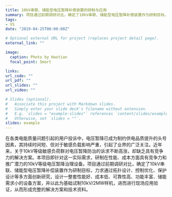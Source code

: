 ```yaml
---
title: 10kV串联、储能型电压暂降补偿装置的研制与应用
summary: 项目通过前期调研对比，确定了10kV串联、储能型电压暂降补偿装置作为研制目标，力求通过拓扑设计、控制优化、保护设计等多方面创新研究，设计一整套性能好、成本低...
tags:
- VS
date: "2019-04-25T00:00:00Z"

# Optional external URL for project (replaces project detail page).
external_link: ""

image:
  caption: Photo by Haotian
  focal_point: Smart

links:
url_code: ""
url_pdf: ""
url_slides: ""
url_video: ""

# Slides (optional).
#   Associate this project with Markdown slides.
#   Simply enter your slide deck's filename without extension.
#   E.g. `slides = "example-slides"` references `content/slides/example-slides.md`.
#   Otherwise, set `slides = ""`.
slides: example
---
```

在各类电能质量问题引起的用户投诉中，电压暂降已成为制约供电品质提升的头号因素，其持续时间短、但对于敏感负载影响严重，引起了业界的广泛关注。近年来，关于10kV等级敏感负荷群对电压暂降防治的诉求不断高涨，却缺乏具有竞争力的解决方案。本项目即针对这一实际需求，研制在性能、成本方面具有竞争力和推广潜力的10kV等级电压暂降治理设备。项目通过前期调研对比，确定了10kV串联、储能型电压暂降补偿装置作为研制目标，力求通过拓扑设计、控制优化、保护设计等多方面创新研究，设计一整套性能好、成本低、可靠性高、功能丰富、储能需求小的设备方案，并以此为基础试制10kV/2MW样机，进而进行现场应用验证，从而形成完整的解决方案和技术资料。

